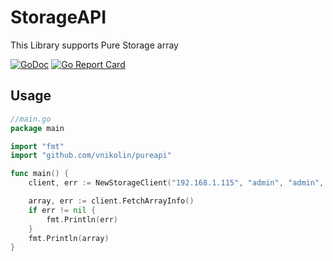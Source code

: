 <!--
Title: Storage API Go
Description: Storage api to support Pure and Solidfire Storage Arrays
Author: kgrvamsi
Updated by: vnikolin
-->

# StorageAPI

This Library supports Pure Storage array

[![GoDoc](https://godoc.org/github.com/vnikolin/pureapi?status.svg)](https://godoc.org/github.com/vnikolin/pureapi)
[![Go Report Card](https://goreportcard.com/badge/github.com/vnikolin/pureapi)](https://goreportcard.com/report/github.com/vnikolin/pureapi)

## Usage

```go
//main.go
package main

import "fmt"
import "github.com/vnikolin/pureapi"

func main() {
    client, err := NewStorageClient("192.168.1.115", "admin", "admin", "", "1.17")

	array, err := client.FetchArrayInfo()
	if err != nil {
		fmt.Println(err)
	}
	fmt.Println(array)
}
```
